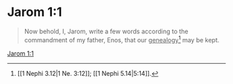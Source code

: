 # Jarom 1:1

> Now behold, I, Jarom, write a few words according to the commandment of my father, Enos, that our <u>genealogy</u>[^a] may be kept.

[Jarom 1:1](https://www.churchofjesuschrist.org/study/scriptures/bofm/jarom/1?lang=eng&id=p1#p1)


[^a]: [[1 Nephi 3.12|1 Ne. 3:12]]; [[1 Nephi 5.14|5:14]].  
